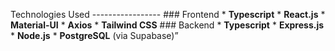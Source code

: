 Technologies Used ----------------- ### Frontend * **Typescript** * **React.js** * **Material-UI** * **Axios** * **Tailwind CSS** ### Backend * **Typescript** * **Express.js** * **Node.js** * **PostgreSQL** (via Supabase)”